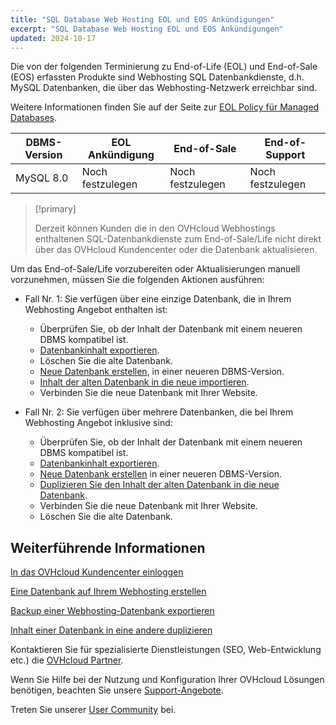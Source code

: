 ```yaml
---
title: "SQL Database Web Hosting EOL und EOS Ankündigungen"
excerpt: "SQL Database Web Hosting EOL und EOS Ankündigungen"
updated: 2024-10-17
---
```


Die von der folgenden Terminierung zu End-of-Life (EOL) und End-of-Sale (EOS) erfassten Produkte sind Webhosting SQL Datenbankdienste, d.h. MySQL Datenbanken, die über das Webhosting-Netzwerk erreichbar sind.

Weitere Informationen finden Sie auf der Seite zur [EOL Policy für Managed Databases](/pages/web_cloud/web_cloud_databases/eol-policy).

|DBMS-Version|EOL Ankündigung|End-of-Sale|End-of-Support|
|---|---|---|---|
|MySQL 8.0|Noch festzulegen|Noch festzulegen|Noch festzulegen|

> [!primary]
>
> Derzeit können Kunden die in den OVHcloud Webhostings enthaltenen SQL-Datenbankdienste zum End-of-Sale/Life nicht direkt über das OVHcloud Kundencenter oder die Datenbank aktualisieren.
>

Um das End-of-Sale/Life vorzubereiten oder Aktualisierungen manuell vorzunehmen, müssen Sie die folgenden Aktionen ausführen:

- Fall Nr. 1: Sie verfügen über eine einzige Datenbank, die in Ihrem Webhosting Angebot enthalten ist:
    - Überprüfen Sie, ob der Inhalt der Datenbank mit einem neueren DBMS kompatibel ist.
    - [Datenbankinhalt exportieren](/pages/web_cloud/web_hosting/sql_database_export).
    - Löschen Sie die alte Datenbank.
    - [Neue Datenbank erstellen](/pages/web_cloud/web_hosting/sql_create_database), in einer neueren DBMS-Version.
    - [Inhalt der alten Datenbank in die neue importieren](/pages/web_cloud/web_hosting/sql_importing_mysql_database).
    - Verbinden Sie die neue Datenbank mit Ihrer Website.

- Fall Nr. 2: Sie verfügen über mehrere Datenbanken, die bei Ihrem Webhosting Angebot inklusive sind:
    - Überprüfen Sie, ob der Inhalt der Datenbank mit einem neueren DBMS kompatibel ist.
    - [Datenbankinhalt exportieren](/pages/web_cloud/web_hosting/sql_database_export).
    - [Neue Datenbank erstellen](/pages/web_cloud/web_hosting/sql_create_database) in einer neueren DBMS-Version.
    - [Duplizieren Sie den Inhalt der alten Datenbank in die neue Datenbank](/pages/web_cloud/web_hosting/copy_database).
    - Verbinden Sie die neue Datenbank mit Ihrer Website.
    - Löschen Sie die alte Datenbank.

## Weiterführende Informationen

[In das OVHcloud Kundencenter einloggen](/pages/account_and_service_management/account_information/ovhcloud-account-login)

[Eine Datenbank auf Ihrem Webhosting erstellen](/pages/web_cloud/web_hosting/sql_create_database)

[Backup einer Webhosting-Datenbank exportieren](/pages/web_cloud/web_hosting/sql_database_export)

[Inhalt einer Datenbank in eine andere duplizieren](/pages/web_cloud/web_hosting/copy_database)

Kontaktieren Sie für spezialisierte Dienstleistungen (SEO, Web-Entwicklung etc.) die [OVHcloud Partner](/links/partner).

Wenn Sie Hilfe bei der Nutzung und Konfiguration Ihrer OVHcloud Lösungen benötigen, beachten Sie unsere [Support-Angebote](/links/support).

Treten Sie unserer [User Community](/links/community) bei.
